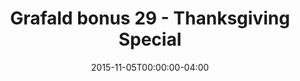 ---
title: "Grafald bonus 29 - Thanksgiving Special"
type: "image"
date: 2015-11-05T00:00:00-04:00
draft: false
categories: ["Projects"]
image_path: "../img/2015/bonus_29.png"
alt_text: ""
---